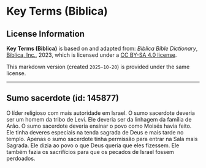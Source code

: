 # Key Terms (Biblica)

## License Information

**Key Terms (Biblica)** is based on and adapted from: _Biblica Bible Dictionary_, [Biblica, Inc.](https://www.biblica.com/), 2023, which is licensed under a [CC BY-SA 4.0 license](https://creativecommons.org/licenses/by-sa/4.0/legalcode.en).

This markdown version (created `2025-10-20`) is provided under the same license.



--------------------------------

## Sumo sacerdote (id: 145877)

O líder religioso com mais autoridade em Israel. O sumo sacerdote deveria ser um homem da tribo de Levi. Ele deveria ser da linhagem da família de Arão. O sumo sacerdote deveria ensinar o povo como Moisés havia feito. Ele tinha deveres especiais na tenda sagrada de Deus e mais tarde no templo. Apenas o sumo sacerdote tinha permissão para entrar na Sala mais Sagrada. Ele dizia ao povo o que Deus queria que eles fizessem. Ele também fazia os sacrifícios para que os pecados de Israel fossem perdoados.


